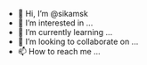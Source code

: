 - 👋 Hi, I’m @sikamsk
- 👀 I’m interested in ...
- 🌱 I’m currently learning ...
- 💞️ I’m looking to collaborate on ...
- 📫 How to reach me ...

<!---
sikamsk/sikamsk is a ✨ special ✨ repository because its `README.md` (this file) appears on your GitHub profile.
You can click the Preview link to take a look at your changes.
--->
